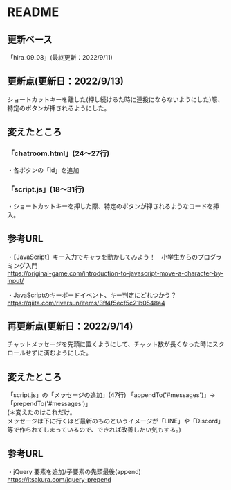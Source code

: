 # README
## 更新ベース
「hira_09_08」(最終更新：2022/9/11)

## 更新点(更新日：2022/9/13)
ショートカットキーを離した(押し続けるた時に連投にならないようにした)際、特定のボタンが押されるようにした。

## 変えたところ
### 「chatroom.html」(24～27行)
・各ボタンの「id」を追加
### 「script.js」(18～31行)
・ショートカットキーを押した際、特定のボタンが押されるようなコードを挿入。

## 参考URL
・【JavaScript】キー入力でキャラを動かしてみよう！　小学生からのプログラミング入門<br>
https://original-game.com/introduction-to-javascript-move-a-character-by-input/

・JavaScriptのキーボードイベント、キー判定にどれつかう？<br>
https://qiita.com/riversun/items/3ff4f5ecf5c21b0548a4



## 再更新点(更新日：2022/9/14)
チャットメッセージを先頭に置くようにして、チャット数が長くなった時にスクロールせずに済むようにした。

## 変えたところ
「script.js」の「メッセージの追加」(47行)
          「appendTo('#messages')」→「prependTo('#messages')」<br>
  (＊変えたのはこれだけ。<br>メッセージは下に行くほど最新のものというイメージが「LINE」や「Discord」等で作られてしまっているので、できれば改善したい気もする。)
  
  ## 参考URL
  ・jQuery 要素を追加/子要素の先頭最後(append)<br>
  https://itsakura.com/jquery-prepend
